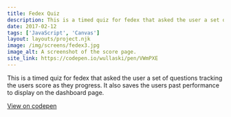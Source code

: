 ```yaml
---
title: Fedex Quiz
description: This is a timed quiz for fedex that asked the user a set of questions tracking the users score as they progress.
date: 2017-02-12
tags: ['JavaScript', 'Canvas']
layout: layouts/project.njk
image: /img/screens/fedex3.jpg
image_alt: A screenshot of the score page.
site_link: https://codepen.io/wullaski/pen/VWmPXE
---
```

This is a timed quiz for fedex that asked the user a set of questions tracking the users score as they progress. It also saves the users past performance to display on the dashboard page.

<a href="{{ site_link | url }}">View on codepen</a>



